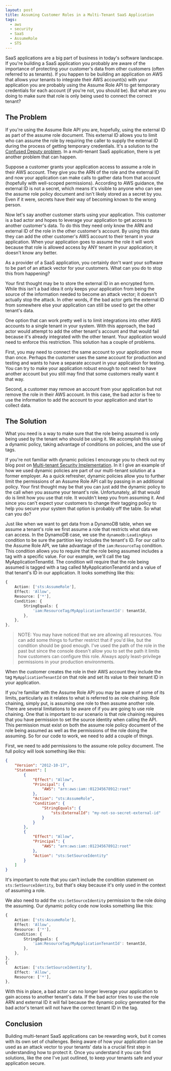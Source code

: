 ```yaml
---
layout: post
title: Assuming Customer Roles in a Multi-Tenant SaaS Application
tags:
  - aws
  - security
  - SaaS
  - AssumeRole
  - STS
---
```


SaaS applications are a big part of business in today's software landscape. If you're building a SaaS application you probably are aware of the importance of protecting your customer's data from other customers (often referred to as tenants). If you happen to be building an application on AWS that allows your tenants to integrate their AWS account(s) with your application you are probably using the Assume Role API to get temporary credentials for each account (if you're not, you should be). But what are you doing to make sure that role is only being used to connect the correct tenant?

## The Problem

If you're using the Assume Role API you are, hopefully, using the external ID as part of the assume role document. This external ID allows you to limit who can assume the role by requiring the caller to supply the external ID during the process of getting temporary credentials. It's a solution to the [Confused Deputy problem](https://docs.aws.amazon.com/IAM/latest/UserGuide/confused-deputy.html). In a multi-tenant SaaS application, there is yet another problem that can happen.

Suppose a customer grants your application access to assume a role in their AWS account. They give you the ARN of the role and the external ID and now your application can make calls to gather data from that account (hopefully with well-scoped permissions). According to AWS guidance, the external ID is not a secret, which means it's visible to anyone who can see the assume role policy document and isn't likely stored as a secret by you. Even if it were, secrets have their way of becoming known to the wrong person.

Now let's say another customer starts using your application. This customer is a bad actor and hopes to leverage your application to get access to another customer's data. To do this they need only know the ARN and external ID of the role in the other customer's account. By using this data they can add the other customer's AWS account to their tenant in your application. When your application goes to assume the role it will work because that role is allowed access by ANY tenant in your application; it doesn't know any better.

As a provider of a SaaS application, you certainly don't want your software to be part of an attack vector for your customers. What can you do to stop this from happening?

Your first thought may be to store the external ID in an encrypted form. While this isn't a bad idea it only keeps your application from being the source of the information needed to become an attack vector; it doesn't actually stop the attack. In other words, if the bad actor gets the external ID from somewhere else your application can still be used to get the other tenant's data.

One option that can work pretty well is to limit integrations into other AWS accounts to a single tenant in your system. With this approach, the bad actor would attempt to add the other tenant's account and that would fail because it's already integrated with the other tenant. Your application would need to enforce this restriction. This solution has a couple of problems.

First, you may need to connect the same account to your application more than once. Perhaps the customer uses the same account for production and testing and wants to have a separate account in your application for testing. You can try to make your application robust enough to not need to have another account but you still may find that some customers really want it that way.

Second, a customer may remove an account from your application but not remove the role in their AWS account. In this case, the bad actor is free to use the information to add the account to your application and start to collect data.

## The Solution

What you need is a way to make sure that the role being assumed is only being used by the tenant who should be using it. We accomplish this using a dynamic policy, taking advantage of conditions on policies, and the use of tags.

If you're not familiar with dynamic policies I encourage you to check out my blog post on [Multi-tenant Security Implementation](https://jason.wadsworth.dev/multi-tenant-security-implementation/). In it I give an example of how we used dynamic policies are part of our multi-tenant solution at a former employer. As a quick refresher, dynamic policies allow you to further limit the permissions of an Assume Role API call by passing in an additional policy. Your first thought may be that you can just add the dynamic policy to the call when you assume your tenant's role. Unfortunately, all that would do is limit how you use that role. It wouldn't keep you from assuming it. And since you can't expect your customers to change their tagging policy to help you secure your system that option is probably off the table. So what can you do?

Just like when we want to get data from a DynamoDB table, when we assume a tenant's role we first assume a role that restricts what data we can access. In the DynamoDB case, we use the `dynamodb:LeadingKeys` condition to be sure the partition key includes the tenant's ID. For our call to the Assume Role API, we take advantage of the `iam:ResourceTag` condition. This condition allows you to require that the role being assumed includes a tag with a specific value. For our example, we'll call the tag MyApplicationTenantId. The condition will require that the role being assumed is tagged with a tag called MyApplicationTenantId and a value of that tenant's ID in our application. It looks something like this:

```TypeScript
{
	Action: ['sts:AssumeRole'],
	Effect: 'Allow',
	Resource: ['*'],
	Condition: {
	    StringEquals: {
	        'iam:ResourceTag/MyApplicationTenantId': tenantId,
	    },
	},
},
```

> NOTE: You may have noticed that we are allowing all resources. You can add some things to further restrict that if you'd like, but the condition should be good enough. I've used the path of the role in the past but since the console doesn't allow you to set the path it limits how customers can configure this role. Always apply least-privilege permissions in your production environments.

When the customer creates the role in their AWS account they include the tag `MyApplicationTenantId` on that role and set its value to their tenant ID in your application.

If you're familiar with the Assume Role API you may be aware of some of its limits, particularly as it relates to what is referred to as role chaining. Role chaining, simply put, is assuming one role to then assume another role. There are several limitations to be aware of if you are going to use role chaining. One that is important to our scenario is that role chaining requires that you have permission to set the source identity when calling the API. This permission must exist on both the assume role policy document of the role being assumed as well as the permissions of the role doing the assuming. So for our code to work, we need to add a couple of things.

First, we need to add permissions to the assume role policy document. The full policy will look something like this:

```JSON
{
    "Version": "2012-10-17",
    "Statement": [
        {
            "Effect": "Allow",
            "Principal": {
                "AWS": "arn:aws:iam::012345678912:root"
            },
            "Action": "sts:AssumeRole",
            "Condition": {
                "StringEquals": {
                    "sts:ExternalId": "my-not-so-secret-external-id"
                }
            }
        },
        {
            "Effect": "Allow",
            "Principal": {
                "AWS": "arn:aws:iam::012345678912:root"
            },
            "Action": "sts:SetSourceIdentity"
        }
    ]
}
```

It's important to note that you can't include the condition statement on `sts:SetSourceIdentity`, but that's okay because it's only used in the context of assuming a role.

We also need to add the `sts:SetSourceIdentity` permission to the role doing the assuming. Our dynamic policy code now looks something like this:

```TypeScript
{
    Action: ['sts:AssumeRole'],
    Effect: 'Allow',
    Resource: ['*'],
    Condition: {
        StringEquals: {
            'iam:ResourceTag/MyApplicationTenantId': tenantId,
        },
    },
},
{
    Action: ['sts:SetSourceIdentity'],
    Effect: 'Allow',
    Resource: ['*'],
},

```

With this in place, a bad actor can no longer leverage your application to gain access to another tenant's data. If the bad actor tries to use the role ARN and external ID it will fail because the dynamic policy generated for the bad actor's tenant will not have the correct tenant ID in the tag.

## Conclusion

Building multi-tenant SaaS applications can be rewarding work, but it comes with its own set of challenges. Being aware of how your application can be used as an attack vector to your tenants' data is a crucial first step in understanding how to protect it. Once you understand it you can find solutions, like the one I've just outlined, to keep your tenants safe and your application secure.
